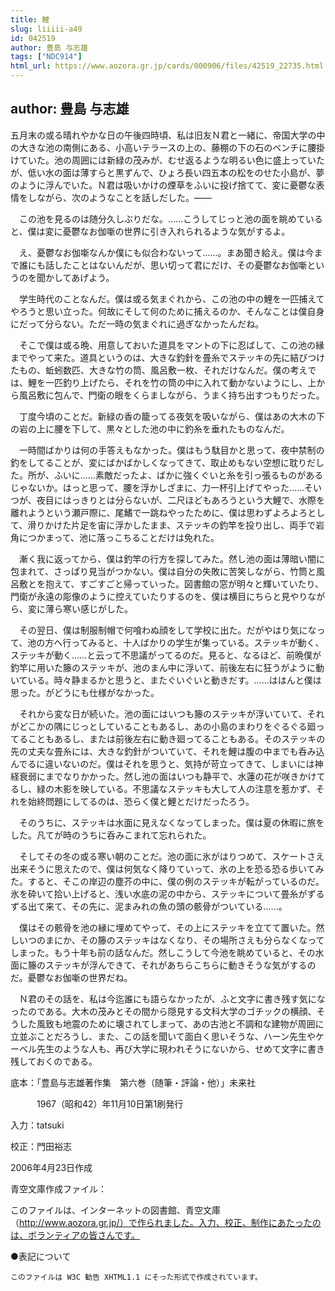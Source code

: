 ```yaml
---
title: 鯉
slug: liiiii-a49
id: 042519
author: 豊島 与志雄
tags: ["NDC914"]
html_url: https://www.aozora.gr.jp/cards/000906/files/42519_22735.html
---
```


## author: 豊島 与志雄

五月末の或る晴れやかな日の午後四時頃、私は旧友Ｎ君と一緒に、帝国大学の中の大きな池の南側にある、小高いテラースの上の、藤棚の下の石のベンチに腰掛けていた。池の周囲には新緑の茂みが、むせ返るような明るい色に盛上っていたが、低い水の面は薄すらと黒ずんで、ひょろ長い四五本の松をのせた小島が、夢のように浮んでいた。Ｎ君は吸いかけの煙草をふいに投げ捨てて、変に憂鬱な表情をしながら、次のようなことを話しだした。――



　この池を見るのは随分久しぶりだな。……こうしてじっと池の面を眺めていると、僕は変に憂鬱なお伽噺の世界に引き入れられるような気がするよ。

　え、憂鬱なお伽噺なんか僕にも似合わないって……。まあ聞き給え。僕は今まで誰にも話したことはないんだが、思い切って君にだけ、その憂鬱なお伽噺というのを聞かしてあげよう。

　学生時代のことなんだ。僕は或る気まぐれから、この池の中の鯉を一匹捕えてやろうと思い立った。何故にそして何のために捕えるのか、そんなことは僕自身にだって分らない。ただ一時の気まぐれに過ぎなかったんだね。

　そこで僕は或る晩、用意しておいた道具をマントの下に忍ばして、この池の縁までやって来た。道具というのは、大きな釣針を畳糸でステッキの先に結びつけたもの、蚯蚓数匹、大きな竹の筒、風呂敷一枚、それだけなんだ。僕の考えでは、鯉を一匹釣り上げたら、それを竹の筒の中に入れて動かないようにし、上から風呂敷に包んで、門衛の眼をくらましながら、うまく持ち出すつもりだった。

　丁度今頃のことだ。新緑の香の籠ってる夜気を吸いながら、僕はあの大木の下の岩の上に腰を下して、黒々とした池の中に釣糸を垂れたものなんだ。

　一時間ばかりは何の手答えもなかった。僕はもう駄目かと思って、夜中禁制の釣をしてることが、変にばかばかしくなってきて、取止めもない空想に耽りだした。所が、ふいに……素敵だったよ、ばかに強くぐいと糸を引っ張るものがあるじゃないか。はっと思って、腰を浮かしざまに、力一杯引上げてやった……そいつが、夜目にはっきりとは分らないが、二尺ほどもあろうという大鯉で、水際を離れようという瀬戸際に、尾鰭で一跳ねやったために、僕は思わずよろよろとして、滑りかけた片足を宙に浮かしたまま、ステッキの釣竿を投り出し、両手で岩角につかまって、池に落っこちることだけは免れた。

　漸く我に返ってから、僕は釣竿の行方を探してみた。然し池の面は薄暗い闇に包まれて、さっぱり見当がつかない。僕は自分の失敗に苦笑しながら、竹筒と風呂敷とを抱えて、すごすごと帰っていった。図書館の窓が明々と輝いていたり、門衛が永遠の彫像のように控えていたりするのを、僕は横目にちらと見やりながら、変に薄ら寒い感じがした。

　その翌日、僕は制服制帽で何喰わぬ顔をして学校に出た。だがやはり気になって、池の方へ行ってみると、十人ばかりの学生が集っている。ステッキが動く、ステッキが動く……と云って不思議がってるのだ。見ると、なるほど、前晩僕が釣竿に用いた籐のステッキが、池のまん中に浮いて、前後左右に狂うがように動いている。時々静まるかと思うと、またぐいぐいと動きだす。……ははんと僕は思った。がどうにも仕様がなかった。

　それから変な日が続いた。池の面にはいつも籐のステッキが浮いていて、それがどこかの隅にじっとしていることもあるし、あの小島のまわりをぐるぐる廻ってることもあるし、または前後左右に動き廻ってることもある。そのステッキの先の丈夫な畳糸には、大きな釣針がついていて、それを鯉は腹の中までも呑み込んでるに違いないのだ。僕はそれを思うと、気持が苛立ってきて、しまいには神経衰弱にまでなりかかった。然し池の面はいつも静平で、水蓮の花が咲きかけてるし、緑の木影を映している。不思議なステッキも大して人の注意を惹かず、それを始終問題にしてるのは、恐らく僕と鯉とだけだったろう。

　そのうちに、ステッキは水面に見えなくなってしまった。僕は夏の休暇に旅をした。凡てが時のうちに呑みこまれて忘れられた。

　そしてその冬の或る寒い朝のことだ。池の面に氷がはりつめて、スケートさえ出来そうに思えたので、僕は何気なく降りていって、氷の上を恐る恐る歩いてみた。すると、そこの岸辺の塵芥の中に、僕の例のステッキが転がっているのだ。氷を砕いて拾い上げると、浅い水底の泥の中から、ステッキについて畳糸がずるずる出て来て、その先に、泥まみれの魚の頭の骸骨がついている……。

　僕はその骸骨を池の縁に埋めてやって、その上にステッキを立てて置いた。然しいつのまにか、その籐のステッキはなくなり、その場所さえも分らなくなってしまった。もう十年も前の話なんだ。然しこうして今池を眺めていると、その水面に籐のステッキが浮んできて、それがあちらこちらに動きそうな気がするのだ。憂鬱なお伽噺の世界だね。



　Ｎ君のその話を、私は今迄誰にも語らなかったが、ふと文字に書き残す気になったのである。大木の茂みとその間から隠見する文科大学のゴチックの横顔、そうした風致も地震のために壊されてしまって、あの古池と不調和な建物が周囲に立並ぶことだろうし、また、この話を聞いて面白く思いそうな、ハーン先生やケーベル先生のような人も、再び大学に現われそうにないから、せめて文字に書き残しておくのである。













底本：「豊島与志雄著作集　第六巻（随筆・評論・他）」未来社


　　　1967（昭和42）年11月10日第1刷発行

入力：tatsuki

校正：門田裕志

2006年4月23日作成

青空文庫作成ファイル：

このファイルは、インターネットの図書館、青空文庫（http://www.aozora.gr.jp/）で作られました。入力、校正、制作にあたったのは、ボランティアの皆さんです。











●表記について


	このファイルは W3C 勧告 XHTML1.1 にそった形式で作成されています。